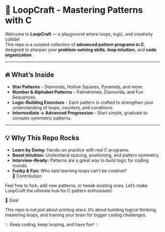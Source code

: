 # 🚀 LoopCraft - Mastering Patterns with C  

Welcome to **LoopCraft** — a playground where loops, logic, and creativity collide!  
This repo is a curated collection of **advanced pattern programs in C**, designed to sharpen your **problem-solving skills**, **loop intuition**, and **code organization**.

---

## 🔥 What’s Inside  

- **Star Patterns** – Diamonds, Hollow Squares, Pyramids, and more.  
- **Number & Alphabet Patterns** – Palindromes, Diamonds, and Fun Sequences.  
- **Logic-Building Exercises** – Each pattern is crafted to strengthen your understanding of loops, counters, and conditions.  
- **Intermediate → Advanced Progression** – Start simple, graduate to complex symmetric patterns.

---

## 💡 Why This Repo Rocks  

- **Learn by Doing:** Hands-on practice with real C programs.  
- **Boost Intuition:** Understand spacing, positioning, and pattern symmetry.  
- **Interview-Ready:** Patterns are a great way to build logic for coding rounds.  
- **Funky & Fun:** Who said learning loops can’t be creative?  
🌟 Contribution

Feel free to fork, add new patterns, or tweak existing ones.
Let’s make LoopCraft the ultimate hub for C pattern enthusiasts!

🎯 Goal

This repo is not just about printing stars.
It’s about building logical thinking, mastering loops, and training your brain for bigger coding challenges.

✨ Keep coding, keep looping, and have fun! ✨

